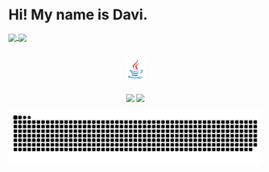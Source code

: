 <h1> Hi! My name is Davi. </h1>

<div>
  <a href="https://github.com/daviifreitas">
  <img height="140em"   align="center" src="https://github-readme-stats.vercel.app/api?username=daviifreitas&show_icons=true&theme=react&include_all_commits=true&count_private=true"/>
  <img height="140em"  align="center" src="https://github-readme-stats.vercel.app/api/top-langs/?username=daviifreitas&layout=compact&langs_count=7&theme=react" />

  
</div>
 <br>
<div  align="center"> 
  <div style="display: inline_block"><br>

  <img align="center" alt="java" height="40" width="40" src="https://raw.githubusercontent.com/devicons/devicon/master/icons/java/java-original.svg">
    
   ##
    
    
</div>
  <a href="https://www.instagram.com/ps.davifreitas/" target="_blank"><img src="https://img.shields.io/badge/-Instagram-%23E4405F?style=for-the-badge&logo=instagram&logoColor=white" target="_blank"></a>
  <a href="https://www.linkedin.com/in/davi-freitas-942417215/" target="_blank"><img src="https://img.shields.io/badge/-LinkedIn-%230077B5?style=for-the-badge&logo=linkedin&logoColor=white" target="_blank"></a> 
 
  ![Snake animation](https://github.com/ellen2121/ellen2121/blob/output/github-contribution-grid-snake.svg)
 
</div>
 
